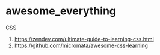 # awesome_everything

CSS
1. https://zendev.com/ultimate-guide-to-learning-css.html
2. https://github.com/micromata/awesome-css-learning
